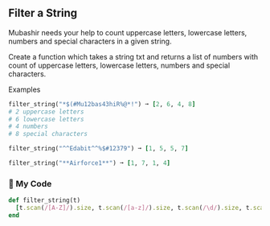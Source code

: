 ## Filter a String

Mubashir needs your help to count uppercase letters, lowercase letters, numbers and special characters in a given string.

Create a function which takes a string txt and returns a list of numbers with count of uppercase letters, lowercase letters, numbers and special characters.

Examples
```ruby
filter_string("*$(#Mu12bas43hiR%@*!") ➞ [2, 6, 4, 8]
# 2 uppercase letters
# 6 lowercase letters
# 4 numbers
# 8 special characters

filter_string("^^Edabit^^%$#12379") ➞ [1, 5, 5, 7]

filter_string("**Airforce1**") ➞ [1, 7, 1, 4]
```
### :gem: My Code
```ruby
def filter_string(t)
  [t.scan(/[A-Z]/).size, t.scan(/[a-z]/).size, t.scan(/\d/).size, t.scan(/[\W]/i).size]
end
```
